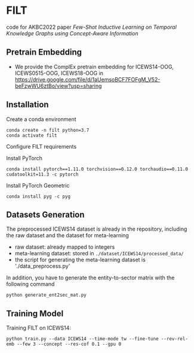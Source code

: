 # FILT
code for AKBC2022 paper *Few-Shot Inductive Learning on Temporal Knowledge Graphs using Concept-Aware Information*

## Pretrain Embedding

- We provide the ComplEx pretrain embedding for ICEWS14-OOG, ICEWS0515-OOG, ICEWS18-OOG in https://drive.google.com/file/d/1aUemsoBCF7FOFgM_V52-beFzwWU6ztBo/view?usp=sharing

## Installation
Create a conda environment

```
conda create -n filt python=3.7
conda activate filt
```

Configure FILT requirements

Install PyTorch
```
conda install pytorch==1.11.0 torchvision==0.12.0 torchaudio==0.11.0 cudatoolkit=11.3 -c pytorch
```
Install PyTorch Geometric
```
conda install pyg -c pyg
```

## Datasets Generation

The preprocessed ICEWS14 dataset is already in the repository, including the raw dataset and the dataset for meta-learning
- raw dataset: already mapped to integers
- meta-learning dataset: stored in `./dataset/ICEWS14/processed_data/`
- the script for generating the meta-learning dataset is './data_preprocess.py'

In addition, you have to generate the entity-to-sector matrix with the following command
```
python generate_ent2sec_mat.py
```

## Training Model

Training  FILT on ICEWS14:

```
python train.py --data ICEWS14 --time-mode tw --fine-tune --rev-rel-emb --few 3 --concept --res-cof 0.1 --gpu 0
```

